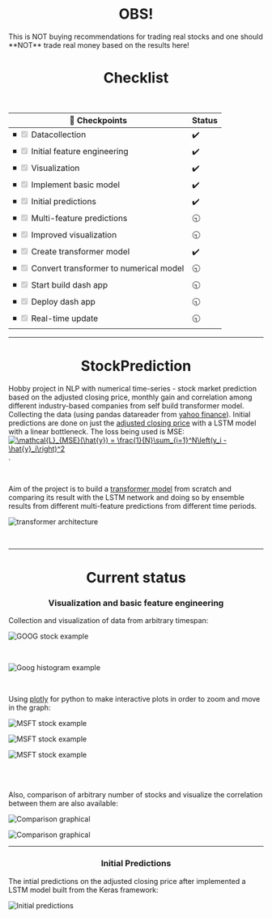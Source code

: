 <h1 align="center"> OBS! </h1>
This is NOT buying recommendations for trading real stocks and one should **NOT** trade real money based on the results here! 

<h1 align = "center"> Checklist </h1>
<br>

| 📌 Checkpoints                                              | Status |
| ------------------------------------------------- | ----   |
| ◾ <input type="checkbox" disabled checked /> Datacollection  |  :heavy_check_mark:    |
| ◾ <input type="checkbox" disabled  checked/>  Initial feature engineering |  :heavy_check_mark:    |
| ◾ <input type="checkbox" disabled  checked/> Visualization |  :heavy_check_mark:    |
| ◾ <input type="checkbox" disabled  checked/> Implement basic model |  :heavy_check_mark:    |
| ◾ <input type="checkbox" disabled  checked/> Initial predictions |  :heavy_check_mark:    |
| ◾ <input type="checkbox" disabled  checked/> Multi-feature predictions |   :clock930:   |
| ◾ <input type="checkbox" disabled  checked/> Improved visualization |  :clock930:    |
| ◾ <input type="checkbox" disabled  checked/> Create transformer model |  :heavy_check_mark:    |
| ◾ <input type="checkbox" disabled  checked/> Convert transformer to numerical model |  :clock930:   |
| ◾ <input type="checkbox" disabled  checked/> Start build dash app |  :clock930:    |
| ◾ <input type="checkbox" disabled  checked/> Deploy dash app |  :clock930:    |
| ◾ <input type="checkbox" disabled  checked/> Real-time update |  :clock930:    |



<hr>
           


<h1 align="center"> StockPrediction </h1>

Hobby project in NLP with numerical time-series - stock market prediction based on the adjusted closing price, monthly gain and correlation among different industry-based companies from self build transformer model. Collecting the data (using pandas datareader from [yahoo finance](https://finance.yahoo.com/)). Initial predictions are done on just the [adjusted closing price](https://www.investopedia.com/terms/a/adjusted_closing_price.asp) with a LSTM model with a linear bottleneck. The loss being used is MSE: 
<a href="https://www.codecogs.com/eqnedit.php?latex=\mathcal{L}_{MSE}(\hat{y})&space;=&space;\frac{1}{N}\sum_{i=1}^N\left(y_i&space;-&space;\hat{y}_i\right)^2" target="_blank">
<img src="https://latex.codecogs.com/gif.latex?\mathcal{L}_{MSE}(\hat{y})&space;=&space;\frac{1}{N}\sum_{i=1}^N\left(y_i&space;-&space;\hat{y}_i\right)^2" class="center" title="\mathcal{L}_{MSE}(\hat{y}) = \frac{1}{N}\sum_{i=1}^N\left(y_i - \hat{y}_i\right)^2" /></a>. 


<br>

Aim of the project is to build a [transformer model](https://papers.nips.cc/paper/2017/file/3f5ee243547dee91fbd053c1c4a845aa-Paper.pdf) from scratch and comparing its result with the LSTM network and doing so by ensemble results from different multi-feature predictions from different time periods. 

![transformer architecture](https://lilianweng.github.io/lil-log/assets/images/transformer.png?raw=true)

<br>
<hr>
<h1 align = "center"> Current status </h1>
<h3 align = "center"> Visualization and basic feature engineering </h3>
Collection and visualization of data from arbitrary timespan:

![GOOG stock example](https://github.com/olof98johansson/StockPrediction/blob/main/demonstration_images/goog_stocks_ex.png?raw=true)

<br>

![Goog histogram example](https://github.com/olof98johansson/StockPrediction/blob/main/demonstration_images/goog_stocks_hist_ex.png?raw=true)

<br>

Using [plotly](https://plotly.com/python/) for python to make interactive plots in order to zoom and move in the graph:

![MSFT stock example](https://github.com/olof98johansson/StockPrediction/blob/main/demonstration_images/msft_stocks_ex.png?raw=true)

![MSFT stock example](https://github.com/olof98johansson/StockPrediction/blob/main/demonstration_images/msft_stocks_square_ex.png?raw=true)

![MSFT stock example](https://github.com/olof98johansson/StockPrediction/blob/main/demonstration_images/msft_stocks_zoom_ex.png?raw=true)

<br>
<br>

Also, comparison of arbitrary number of stocks and visualize the correlation between them are also available:

![Comparison graphical](https://github.com/olof98johansson/StockPrediction/blob/main/demonstration_images/graph_corr.png?raw=true)

![Comparison graphical](https://github.com/olof98johansson/StockPrediction/blob/main/demonstration_images/corr_matrix.png?raw=true)

<hr>

<h3 align = "center"> Initial Predictions </h3>
The intial predictions on the adjusted closing price after implemented a LSTM model built from the Keras framework:

![Initial predictions](https://github.com/olof98johansson/StockPrediction/blob/main/demonstration_images/goog_pred_ex.png?raw=true)





